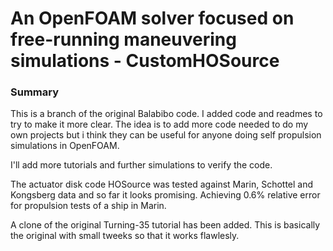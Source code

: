 # An OpenFOAM solver focused on free-running maneuvering simulations - CustomHOSource 

### Summary

This is a branch of the original Balabibo code. I added code and readmes to try to make it more clear. The idea is to add more code needed to do my own projects but i think they can be useful for anyone doing self propulsion simulations in OpenFOAM.

I'll add more tutorials and further simulations to verify the code. 

The actuator disk code HOSource was tested against Marin, Schottel and Kongsberg data and so far it looks promising. Achieving 0.6% relative error for propulsion tests of a ship in Marin. 

A clone of the original Turning-35 tutorial has been added. This is basically the original with small tweeks so that it works flawlesly. 


